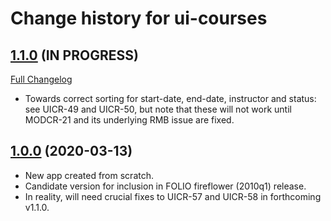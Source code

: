 # Change history for ui-courses

## [1.1.0](https://github.com/folio-org/ui-courses/tree/v1.1.0) (IN PROGRESS)
[Full Changelog](https://github.com/folio-org/ui-courses/compare/v1.1.0...v1.0.0)

* Towards correct sorting for start-date, end-date, instructor and status: see UICR-49 and UICR-50, but note that these will not work until MODCR-21 and its underlying RMB issue are fixed.

## [1.0.0](https://github.com/folio-org/ui-courses/tree/v1.0.0) (2020-03-13)

* New app created from scratch.
* Candidate version for inclusion in FOLIO fireflower (2010q1) release.
* In reality, will need crucial fixes to UICR-57 and UICR-58 in forthcoming v1.1.0.

